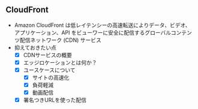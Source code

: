 ## CloudFront
* Amazon CloudFront は低レイテンシーの高速転送によりデータ、ビデオ、アプリケーション、API をビューワーに安全に配信するグローバルコンテンツ配信ネットワーク (CDN) サービス
* 抑えておきたい点
  - [X] CDNサービスの概要
  - [X] エッジロケーションとは何か？
  - [X] ユースケースについて
    - [X] サイトの高速化
    - [X] 負荷軽減
    - [X] 動画配信
  - [X] 署名つきURLを使った配信

